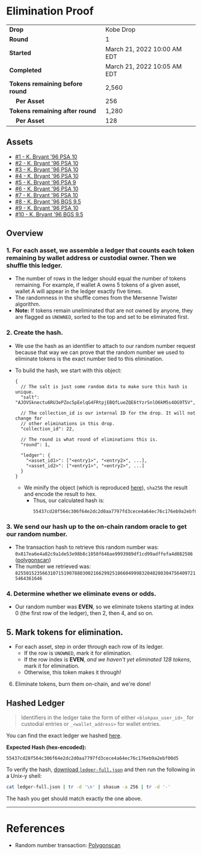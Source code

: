 # Elimination Proof

|||
|---|---|
| **Drop** | Kobe Drop |
| **Round** | 1 |
| **Started** | March 21, 2022 10:00 AM EDT |
| **Completed** | March 21, 2022 10:05 AM EDT |
| **Tokens remaining before round** | 2,560 |
| **&nbsp;&nbsp;&nbsp;&nbsp;Per Asset** | 256 |
| **Tokens remaining after round** | 1,280 |
| **&nbsp;&nbsp;&nbsp;&nbsp;Per Asset** | 128 |

## Assets

- [#1 - K. Bryant &#039;96 PSA 10](asset-1285.md)
- [#2 - K. Bryant &#039;96 PSA 10](asset-1286.md)
- [#3 - K. Bryant &#039;96 PSA 10](asset-1287.md)
- [#4 - K. Bryant &#039;96 PSA 10](asset-1288.md)
- [#5 - K. Bryant &#039;96 PSA 9](asset-1289.md)
- [#6 - K. Bryant &#039;96 PSA 10](asset-1290.md)
- [#7 - K. Bryant &#039;96 PSA 10](asset-1291.md)
- [#8 - K. Bryant &#039;96 BGS 9.5](asset-1292.md)
- [#9 - K. Bryant &#039;96 PSA 10](asset-1293.md)
- [#10 - K. Bryant &#039;96 BGS 9.5](asset-1294.md)

## Overview

### 1. For each asset, we assemble a ledger that counts each token remaining by wallet address or custodial owner. Then we shuffle this ledger.
- The number of rows in the ledger should equal the number of tokens remaining. For example, if wallet A owns 5 tokens of a given asset, wallet A will appear in the ledger exactly five times.
- The randomness in the shuffle comes from the Mersenne Twister algorithm.
- **Note:** If tokens remain uneliminated that are not owned by anyone, they are flagged as `UNOWNED`, sorted to the top and set to be eliminated first.

### 2. Create the hash.
- We use the hash as an identifier to attach to our random number request because that way we can prove that the random number we used to eliminate tokens is the exact number tied to this elimination.
- To build the hash, we start with this object:
  ```jsonc
  {
    // The salt is just some random data to make sure this hash is unique.
    "salt": "AJOVSknectu6RU3ePZoc5pEelqG4FRtpjEBQfLueZQE6tYzrSnlO6kM5s4OG9T5V",

    // The collection_id is our internal ID for the drop. It will not change for
    // other eliminations in this drop.
    "collection_id": 22,

    // The round is what round of eliminations this is.
    "round": 1,

    "ledger": {
      "<asset_id1>": ["<entry1>", "<entry2>", ...],
      "<asset_id2>": ["<entry1>", "<entry2>", ...]
    }
  }
  ```

  - We minify the object (which is reproduced [here][ledger_full]), `sha256` the result and encode the result to hex.
    - Thus, our calculated hash is:
      ```plain
      55437cd28f564c306f64e2dc2d0aa7797fd3cece4a64ec76c176eb9a2ebf00d5
      ```

### 3. We send our hash up to the on-chain random oracle to get our random number.
  - The transaction hash to retrieve this random number was: `0x817ea6e4a82c9a1de53e98b8c1058f646ae9993989df1cd99adffefa4d082586` ([polygonscan][random_txn])
  - The number we retrieved was: `82550152356631071519078803002166299251866049998320482803047564097215464361646`

### 4. Determine whether we eliminate evens or odds.
  
  - Our random number was **EVEN**, so we eliminate tokens starting at index 0 (the first row of the ledger), then 2, then 4, and so on.
  
## 5. Mark tokens for elimination.
  - For each asset, step in order through each row of its ledger.
    - If the row is `UNOWNED`, mark it for elimination.
    - If the row index is **EVEN**, _and we haven't yet eliminated 128 tokens_, mark it for elimination.
    - Otherwise, this token makes it through!

6. Eliminate tokens, burn them on-chain, and we're done!

## Hashed Ledger

> Identifiers in the ledger take the form of either `<blokpax_user_id>_` for custodial entries or `_<wallet_address>` for wallet entries.

You can find the exact ledger we hashed [here][ledger_full].

**Expected Hash (hex-encoded):**
```
55437cd28f564c306f64e2dc2d0aa7797fd3cece4a64ec76c176eb9a2ebf00d5
```

To verify the hash, [download `ledger-full.json`][ledger_full] and then run the following in a Unix-y shell:

```bash
cat ledger-full.json | tr -d '\n' | shasum -a 256 | tr -d '-'
```

The hash you get should match exactly the one above.

---

# References

- Random number transaction: [Polygonscan][random_txn]

[random_txn]: https://polygonscan.com/tx/0x817ea6e4a82c9a1de53e98b8c1058f646ae9993989df1cd99adffefa4d082586
[ledger_full]: ledger-full.json
